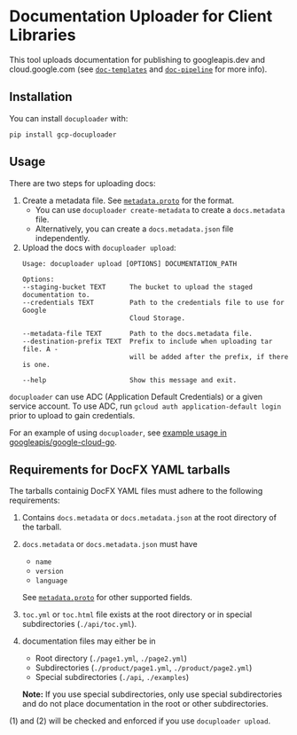 # Documentation Uploader for Client Libraries

This tool uploads documentation for publishing to googleapis.dev
and cloud.google.com (see
[`doc-templates`](https://github.com/googleapis/doc-templates) and
[`doc-pipeline`](https://github.com/googleapis/doc-pipeline) for more info).

## Installation

You can install `docuploader` with:

```
pip install gcp-docuploader
```

## Usage

There are two steps for uploading docs:
1. Create a metadata file. See [`metadata.proto`](./docuploader/protos/metadata.proto)
   for the format.
   * You can use `docuploader create-metadata` to create a `docs.metadata` file.
   * Alternatively, you can create a `docs.metadata.json` file independently.
1. Upload the docs with `docuploader upload`:
   ```
   Usage: docuploader upload [OPTIONS] DOCUMENTATION_PATH

   Options:
   --staging-bucket TEXT      The bucket to upload the staged documentation to.
   --credentials TEXT         Path to the credentials file to use for Google
                              Cloud Storage.

   --metadata-file TEXT       Path to the docs.metadata file.
   --destination-prefix TEXT  Prefix to include when uploading tar file. A -
                              will be added after the prefix, if there is one.

   --help                     Show this message and exit.
   ```

`docuploader` can use ADC (Application Default Credentials) or a given service account. To use ADC, run `gcloud auth application-default login` prior to upload to gain credentials.

For an example of using `docuploader`, see
[example usage in googleapis/google-cloud-go](https://github.com/googleapis/google-cloud-go/blob/main/internal/kokoro/publish_docs.sh).

## Requirements for DocFX YAML tarballs

The tarballs containig DocFX YAML files must adhere to the following requirements:

1. Contains `docs.metadata` or `docs.metadata.json` at the root directory of the
   tarball.
1. `docs.metadata` or `docs.metadata.json` must have
    * `name`
    * `version`
    * `language`

   See [`metadata.proto`](./docuploader/protos/metadata.proto) for other
   supported fields.
1. `toc.yml` or `toc.html` file exists at the root directory or in special
   subdirectories (`./api/toc.yml`).
1. documentation files may either be in
    * Root directory (`./page1.yml`, `./page2.yml`)
    * Subdirectories (`./product/page1.yml`, `./product/page2.yml`)
    * Special subdirectories (`./api`, `./examples`)

   **Note:** If you use special subdirectories, only use special subdirectories
   and do not place documentation in the root or other subdirectories.

(1) and (2) will be checked and enforced if you use `docuploader upload`.
